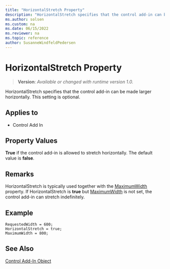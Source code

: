 ```yaml
---
title: "HorizontalStretch Property"
description: "HorizontalStretch specifies that the control add-in can be made larger horizontally."
ms.author: solsen
ms.custom: na
ms.date: 06/15/2022
ms.reviewer: na
ms.topic: reference
author: SusanneWindfeldPedersen
---
```

[//]: # (START>DO_NOT_EDIT)
[//]: # (IMPORTANT:Do not edit any of the content between here and the END>DO_NOT_EDIT.)
[//]: # (Any modifications should be made in the .xml files in the ModernDev repo.)
# HorizontalStretch Property
> **Version**: _Available or changed with runtime version 1.0._

HorizontalStretch specifies that the control add-in can be made larger horizontally. This setting is optional.

## Applies to
-   Control Add In

[//]: # (IMPORTANT: END>DO_NOT_EDIT)

## Property Values

**True** if the control add-in is allowed to stretch horizontally. The default value is **false**.

## Remarks

HorizontalStretch is typically used together with the [MaximumWidth](devenv-maximumwidth-property.md) property. If HorizontalStretch is **true** but [MaximumWidth](devenv-maximumwidth-property.md) is not set, the control add-in can stretch indefinitely.

## Example

```AL
RequestedWidth = 600;
HorizontalStretch = true;
MaximumWidth = 800;
```

## See Also

[Control Add-In Object](../devenv-control-addin-object.md)   
 